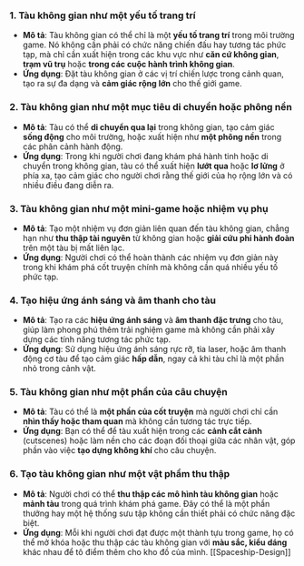 ### **1. Tàu không gian như một yếu tố trang trí**

- **Mô tả**: Tàu không gian có thể chỉ là một **yếu tố trang trí** trong môi trường game. Nó không cần phải có chức năng chiến đấu hay tương tác phức tạp, mà chỉ cần xuất hiện trong các khu vực như **căn cứ không gian**, **trạm vũ trụ** hoặc **trong các cuộc hành trình không gian**.
- **Ứng dụng**: Đặt tàu không gian ở các vị trí chiến lược trong cảnh quan, tạo ra sự đa dạng và **cảm giác rộng lớn** cho thế giới game.

### **2. Tàu không gian như một mục tiêu di chuyển hoặc phông nền**

- **Mô tả**: Tàu có thể **di chuyển qua lại** trong không gian, tạo cảm giác **sống động** cho môi trường, hoặc xuất hiện như **một phông nền** trong các phân cảnh hành động.
- **Ứng dụng**: Trong khi người chơi đang khám phá hành tinh hoặc di chuyển trong không gian, tàu có thể xuất hiện **lướt qua** hoặc **lơ lửng** ở phía xa, tạo cảm giác cho người chơi rằng thế giới của họ rộng lớn và có nhiều điều đang diễn ra.

### **3. Tàu không gian như một **mini-game** hoặc nhiệm vụ phụ**

- **Mô tả**: Tạo một nhiệm vụ đơn giản liên quan đến tàu không gian, chẳng hạn như **thu thập tài nguyên** từ không gian hoặc **giải cứu phi hành đoàn** trên một tàu bị mất liên lạc.
- **Ứng dụng**: Người chơi có thể hoàn thành các nhiệm vụ đơn giản này trong khi khám phá cốt truyện chính mà không cần quá nhiều yếu tố phức tạp.

### **4. Tạo hiệu ứng ánh sáng và âm thanh cho tàu**

- **Mô tả**: Tạo ra các **hiệu ứng ánh sáng** và **âm thanh đặc trưng** cho tàu, giúp làm phong phú thêm trải nghiệm game mà không cần phải xây dựng các tính năng tương tác phức tạp.
- **Ứng dụng**: Sử dụng hiệu ứng ánh sáng rực rỡ, tia laser, hoặc âm thanh động cơ tàu để tạo cảm giác **hấp dẫn**, ngay cả khi tàu chỉ là một phần nhỏ trong cảnh vật.

### **5. Tàu không gian như một phần của câu chuyện**

- **Mô tả**: Tàu có thể là **một phần của cốt truyện** mà người chơi chỉ cần **nhìn thấy hoặc tham quan** mà không cần tương tác trực tiếp.
- **Ứng dụng**: Bạn có thể để tàu xuất hiện trong các **cảnh cắt cảnh** (cutscenes) hoặc làm nền cho các đoạn đối thoại giữa các nhân vật, góp phần vào việc **tạo dựng không khí** cho câu chuyện.

### **6. Tạo tàu không gian như một vật phẩm thu thập**

- **Mô tả**: Người chơi có thể **thu thập các mô hình tàu không gian** hoặc **mảnh tàu** trong quá trình khám phá game. Đây có thể là một phần thưởng hay một hệ thống sưu tập không cần thiết phải có chức năng đặc biệt.
- **Ứng dụng**: Mỗi khi người chơi đạt được một thành tựu trong game, họ có thể mở khóa hoặc thu thập các tàu không gian với **màu sắc, kiểu dáng** khác nhau để tô điểm thêm cho kho đồ của mình.
 [[Spaceship-Design]]
